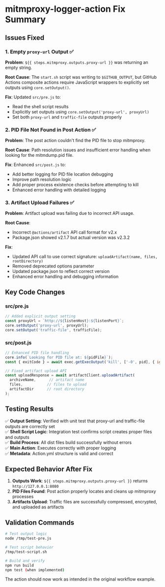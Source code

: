 # mitmproxy-logger-action Fix Summary

## Issues Fixed

### 1. Empty `proxy-url` Output ✅

**Problem**: `${{ steps.mitmproxy.outputs.proxy-url }}` was returning an empty string.

**Root Cause**: The `start.sh` script was writing to `$GITHUB_OUTPUT`, but GitHub Actions composite actions require JavaScript wrappers to explicitly set outputs using `core.setOutput()`.

**Fix**: Updated `src/pre.js` to:
- Read the shell script results
- Explicitly set outputs using `core.setOutput('proxy-url', proxyUrl)`
- Set both `proxy-url` and `traffic-file` outputs properly

### 2. PID File Not Found in Post Action ✅

**Problem**: The post action couldn't find the PID file to stop mitmproxy.

**Root Cause**: Path resolution issues and insufficient error handling when looking for the mitmdump.pid file.

**Fix**: Enhanced `src/post.js` to:
- Add better logging for PID file location debugging
- Improve path resolution logic  
- Add proper process existence checks before attempting to kill
- Enhanced error handling with detailed logging

### 3. Artifact Upload Failures ✅

**Problem**: Artifact upload was failing due to incorrect API usage.

**Root Cause**: 
- Incorrect `@actions/artifact` API call format for v2.x
- Package.json showed v2.1.7 but actual version was v2.3.2

**Fix**: 
- Updated API call to use correct signature: `uploadArtifact(name, files, rootDirectory)`
- Removed deprecated options parameter
- Updated package.json to reflect correct version
- Enhanced error handling and debugging information

## Key Code Changes

### src/pre.js
```javascript
// Added explicit output setting
const proxyUrl = `http://${listenHost}:${listenPort}`;
core.setOutput('proxy-url', proxyUrl);
core.setOutput('traffic-file', trafficFile);
```

### src/post.js  
```javascript
// Enhanced PID file handling
core.info(`Looking for PID file at: ${pidFile}`);
const { exitCode } = await exec.getExecOutput('kill', ['-0', pid], { ignoreReturnCode: true });

// Fixed artifact upload API
const uploadResponse = await artifactClient.uploadArtifact(
  archiveName,      // artifact name  
  files,           // files to upload
  artifactDir      // root directory
);
```

## Testing Results

✅ **Output Setting**: Verified with unit test that proxy-url and traffic-file outputs are correctly set  
✅ **Shell Script Logic**: Integration test confirms script creates proper files and outputs  
✅ **Build Process**: All dist files build successfully without errors  
✅ **Main Action**: Executes correctly with proper logging  
✅ **Metadata**: Action.yml structure is valid and correct  

## Expected Behavior After Fix

1. **Outputs Work**: `${{ steps.mitmproxy.outputs.proxy-url }}` returns `http://127.0.0.1:8080`
2. **PID Files Found**: Post action properly locates and cleans up mitmproxy processes  
3. **Artifacts Upload**: Traffic files are successfully compressed, encrypted, and uploaded as artifacts

## Validation Commands

```bash
# Test output logic
node /tmp/test-pre.js

# Test script behavior  
/tmp/test-script.sh

# Build and verify
npm run build
npm test (when implemented)
```

The action should now work as intended in the original workflow example.